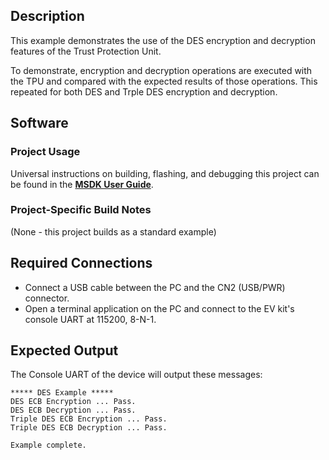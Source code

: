 ## Description

This example demonstrates the use of the DES encryption and decryption features of the Trust Protection Unit. 

To demonstrate, encryption and decryption operations are executed with the TPU and compared with the expected results of those operations. This repeated for both DES and Trple DES encryption and decryption.


## Software

### Project Usage

Universal instructions on building, flashing, and debugging this project can be found in the **[MSDK User Guide](https://analog-devices-msdk.github.io/msdk/USERGUIDE/)**.

### Project-Specific Build Notes

(None - this project builds as a standard example)

## Required Connections

-   Connect a USB cable between the PC and the CN2 (USB/PWR) connector.
-   Open a terminal application on the PC and connect to the EV kit's console UART at 115200, 8-N-1.

## Expected Output

The Console UART of the device will output these messages:

```
***** DES Example *****
DES ECB Encryption ... Pass.
DES ECB Decryption ... Pass.
Triple DES ECB Encryption ... Pass.
Triple DES ECB Decryption ... Pass.

Example complete.
```
